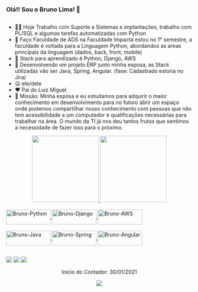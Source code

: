 ### Olá!! Sou o Bruno Lima! 👋
##

- 👨‍💻 Hoje Trabalho com Suporte a Sistemas e implantações, trabalho com PL/SQL e algumas tarefas automatizadas com Python
- 📖 Faço Faculdade de ADS na Faculdade Impacta estou no 1° semestre, a faculdade é voltada para a Linguagem Python,
      abordandos as areas principais da linguagem (dados, back, front, mobile)
- 📖 Stack para aprendizado é Python, Django, AWS
- 📖 Desenvolvendo um projeto ERP junto minha esposa, as Stack utilizadas vão ser Java, Spring, Angular. (fase: Cadastrado estoria no Jira)
- 😛 ele/dele
- ❤️ Pai do Luiz Miguel
- 🚀 Missão: Minha esposa e eu estudamos para adquirir o maior conhecimento em desenvolvimento para no futuro abrir um espaço onde podemos compartilhar nosso conhecimento com pessoas que não tem acessibilidade a um computador e qualificações necessárias para trabalhar na área. O mundo da TI já nos deu tantos frutos que sentimos a necessidade de fazer isso para o próximo.

<div align="center">
  <a href="https://github.com/brunolikma">
  <img height="180em" src="https://github-readme-stats-beryl.vercel.app/api?username=brunolikma&show_icons=true&theme=dark&include_all_commits=true&count_private=true"/>
  <img height="180em" src="https://github-readme-stats.vercel.app/api/top-langs/?username=brunolikma&layout=compact&langs_count=7&theme=dark"/>
</div>
  <div style="display: inline_block"><br>
  <img align="center" alt="Bruno-Python" height="40" width="120" src="https://img.shields.io/badge/Python-14354C?style=for-the-badge&logo=python&logoColor=white">
  <img align="center" alt="Bruno-Django" height="40" width="120" src="https://img.shields.io/badge/Django-092E20?style=for-the-badge&logo=django&logoColor=white">
  <img align="center" alt="Bruno-AWS" height="40" width="120" src="https://img.shields.io/badge/Amazon_AWS-232F3E?style=for-the-badge&logo=amazon-aws&logoColor=white">
</div>
  <div style="display: inline_block"><br>     
  <img align="center" alt="Bruno-Java" height="40" width="120" src="https://img.shields.io/badge/Java-ED8B00?style=for-the-badge&logo=java&logoColor=white">
  <img align="center" alt="Bruno-Spring" height="40" width="120" src="https://img.shields.io/badge/Spring-6DB33F?style=for-the-badge&logo=spring&logoColor=white">
  <img align="center" alt="Bruno-Angular" height="40" width="120" src="https://img.shields.io/badge/Angular-DD0031?style=for-the-badge&logo=angular&logoColor=white">
  
  ##
  
<div>
  <a href="https://instagram.com/brunols94" target="_blank"><img src="https://img.shields.io/badge/-Instagram-%23E4405F?style=for-the-badge&logo=instagram&logoColor=white" target="_blank"></a>
  <a href = "mailto:brunosssss@gmail.com"><img src="https://img.shields.io/badge/-Gmail-%23333?style=for-the-badge&logo=gmail&logoColor=white" target="_blank"></a>
  <a href="https://www.linkedin.com/in/brunolimadevsp" target="_blank"><img src="https://img.shields.io/badge/-LinkedIn-%230077B5?style=for-the-badge&logo=linkedin&logoColor=white" target="_blank"></a> 
</div>
 
<div>
<p align="center"> Inicio do Contador: 30/01/2021</p>
<p align="center">   <img alingn="center" src="https://profile-counter.glitch.me/brunolikma/count.svg" /></p>        
</div>
